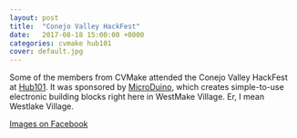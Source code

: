 ```yaml
---
layout: post
title:  "Conejo Valley HackFest"
date:   2017-08-18 15:00:00 +0000
categories: cvmake hub101
cover: default.jpg
---
```


Some of the members from CVMake attended the Conejo Valley HackFest at [Hub101](http://hub101.la/). It was sponsored by
[MicroDuino](http://microduinoinc.com/), which creates simple-to-use electronic building blocks right here in WestMake Village. Er,
I mean Westlake Village.


[Images on Facebook](https://www.facebook.com/jakenonnemaker/posts/10212941879758427)
